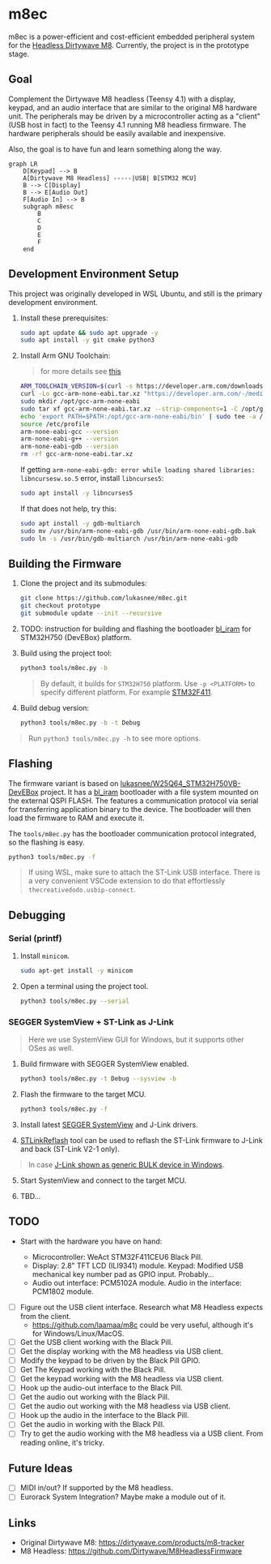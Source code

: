 # m8ec

m8ec is a power-efficient and cost-efficient embedded peripheral system for the
[Headless Dirtywave M8](https://github.com/Dirtywave/M8HeadlessFirmware).
Currently, the project is in the prototype stage.

## Goal

Complement the Dirtywave M8 headless (Teensy 4.1) with a display, keypad, and an
audio interface that are similar to the original M8 hardware unit. The
peripherals may be driven by a microcontroller acting as a "client" (USB host in
fact) to the Teensy 4.1 running M8 headless firmware. The hardware peripherals
should be easily available and inexpensive.

Also, the goal is to have fun and learn something along the way.

```mermaid
graph LR
    D[Keypad] --> B
    A[Dirtywave M8 Headless] -----|USB| B[STM32 MCU]
    B --> C[Display]
    B --> E[Audio Out]
    F[Audio In] --> B
    subgraph m8esc
        B
        C
        D
        E
        F
    end
```

## Development Environment Setup

This project was originally developed in WSL Ubuntu, and still is the primary
development environment.

1. Install these prerequisites:

    ```bash
    sudo apt update && sudo apt upgrade -y
    sudo apt install -y git cmake python3
    ```

2. Install Arm GNU Toolchain:

    > for more details see
    > [this](https://lindevs.com/install-arm-gnu-toolchain-on-ubuntu)  

    ```bash
    ARM_TOOLCHAIN_VERSION=$(curl -s https://developer.arm.com/downloads/-/arm-gnu-toolchain-downloads | grep -Po '<h4>Version \K.+(?=</h4>)')
    curl -Lo gcc-arm-none-eabi.tar.xz "https://developer.arm.com/-/media/Files/downloads/gnu/${ARM_TOOLCHAIN_VERSION}/binrel/arm-gnu-toolchain-${ARM_TOOLCHAIN_VERSION}-x86_64-arm-none-eabi.tar.xz"
    sudo mkdir /opt/gcc-arm-none-eabi
    sudo tar xf gcc-arm-none-eabi.tar.xz --strip-components=1 -C /opt/gcc-arm-none-eabi
    echo 'export PATH=$PATH:/opt/gcc-arm-none-eabi/bin' | sudo tee -a /etc/profile.d/gcc-arm-none-eabi.sh
    source /etc/profile
    arm-none-eabi-gcc --version
    arm-none-eabi-g++ --version
    arm-none-eabi-gdb --version
    rm -rf gcc-arm-none-eabi.tar.xz
    ```

    If getting `arm-none-eabi-gdb: error while loading shared libraries:
    libncursesw.so.5` error, install `libncurses5`:

    ```bash
    sudo apt install -y libncurses5
    ```

    If that does not help, try this:

    ```bash
    sudo apt install -y gdb-multiarch
    sudo mv /usr/bin/arm-none-eabi-gdb /usr/bin/arm-none-eabi-gdb.bak
    sudo ln -s /usr/bin/gdb-multiarch /usr/bin/arm-none-eabi-gdb
    ```

## Building the Firmware

1. Clone the project and its submodules:

    ```bash
    git clone https://github.com/lukasnee/m8ec.git
    git checkout prototype
    git submodule update --init --recursive
    ```

2. TODO: instruction for building and flashing the bootloader
   [bl_iram](extern/W25Q64_STM32H750VB-DevEBox/docs/bl_iram.md)
   for STM32H750 (DevEBox) platform.

3. Build using the project tool:

    ```bash
    python3 tools/m8ec.py -b
    ```

    > By default, it builds for `STM32H750` platform. Use `-p <PLATFORM>` to
    > specify different platform. For example
    > [STM32F411](docs/platform_STM32F411.md).

4. Build debug version:

    ```bash
    python3 tools/m8ec.py -b -t Debug
    ```

> Run `python3 tools/m8ec.py -h` to see more options.

## Flashing

The firmware variant is based on
[lukasnee/W25Q64_STM32H750VB-DevEBox](https://github.com/lukasnee/W25Q64_STM32H750VB-DevEBox.git)
project. It has a [bl_iram](extern//W25Q64_STM32H750VB-DevEBox/docs/bl_iram.md)
bootloader with a file system mounted on the external QSPI FLASH. The features a
communication protocol via serial for transferring application binary to the
device. The bootloader will then load the firmware to RAM and execute it.

The `tools/m8ec.py` has the bootloader communication protocol integrated, so the flashing is easy.

```bash
python3 tools/m8ec.py -f
```

> If using WSL, make sure to attach the ST-Link USB interface. There is a very
> convenient VSCode extension to do that effortlessly
> `thecreativedodo.usbip-connect`.

## Debugging

### Serial (printf)

1. Install `minicom`.

    ```bash
    sudo apt-get install -y minicom
    ```

2. Open a terminal using the project tool.

    ```bash
    python3 tools/m8ec.py --serial
    ```

### SEGGER SystemView + ST-Link as J-Link

> Here we use SystemView GUI for Windows, but it supports other OSes as well.

1. Build firmware with SEGGER SystemView enabled.

    ```bash
    python3 tools/m8ec.py -t Debug --sysview -b
    ```

2. Flash the firmware to the target MCU.

    ```bash
    python3 tools/m8ec.py -f
    ```

3. Install latest [SEGGER
   SystemView](https://www.segger.com/products/development-tools/systemview/)
   and J-Link drivers.
4. [STLinkReflash](https://www.segger.com/products/debug-probes/j-link/models/other-j-links/st-link-on-board/)
   tool can be used to reflash the ST-Link firmware to J-Link and back (ST-Link
   V2-1 only).

> In case [J-Link shown as generic BULK device in
> Windows](https://wiki.segger.com/J-Link_shown_as_generic_BULK_device_in_Windows).

5. Start SystemView and connect to the target MCU.

6. TBD...

## TODO

- Start with the hardware you have on hand:

  - Microcontroller: WeAct STM32F411CEU6 Black Pill.
  - Display: 2.8" TFT LCD (ILI9341) module. Keypad: Modified USB mechanical key
    number pad as GPIO input. Probably...
  - Audio out interface: PCM5102A module. Audio in the interface: PCM1802
    module.

- [ ] Figure out the USB client interface. Research what M8 Headless expects
  from the client.
  - <https://github.com/laamaa/m8c> could be very useful, although it's for
    Windows/Linux/MacOS.
- [ ] Get the USB client working with the Black Pill.
- [ ] Get the display working with the M8 headless via USB client.
- [ ] Modify the keypad to be driven by the Black Pill GPIO.
- [ ] Get The Keypad working with the Black Pill.
- [ ] Get the keypad working with the M8 headless via USB client.
- [ ] Hook up the audio-out interface to the Black Pill.
- [ ] Get the audio out working with the Black Pill.
- [ ] Get the audio out working with the M8 headless via USB client.
- [ ] Hook up the audio in the interface to the Black Pill.
- [ ] Get the audio in working with the Black Pill.
- [ ] Try to get the audio working with the M8 headless via a USB client. From
  reading online, it's tricky.

## Future Ideas

- [ ] MIDI in/out? If supported by the M8 headless.
- [ ] Eurorack System Integration? Maybe make a module out of it.

## Links

- Original Dirtywave M8: <https://dirtywave.com/products/m8-tracker>
- M8 Headless: <https://github.com/Dirtywave/M8HeadlessFirmware>
